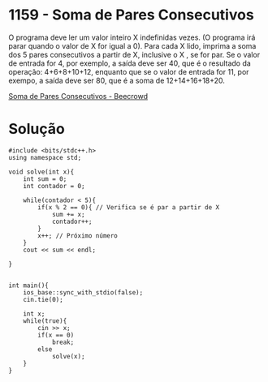 # 1159 - Soma de Pares Consecutivos

O programa deve ler um valor inteiro X indefinidas vezes. (O programa irá parar quando o valor de X for igual a 0). Para cada X lido, imprima a soma dos 5 pares consecutivos a partir de X, inclusive o X , se for par. Se o valor de entrada for 4, por exemplo, a saída deve ser 40, que é o resultado da operação: 4+6+8+10+12, enquanto que se o valor de entrada for 11, por exempo, a saída deve ser 80, que é a soma de 12+14+16+18+20.

[Soma de Pares Consecutivos - Beecrowd](https://www.beecrowd.com.br/judge/pt/problems/view/1159)

# Solução

```
#include <bits/stdc++.h>
using namespace std;
	
void solve(int x){
	int sum = 0;
	int contador = 0;

	while(contador < 5){
		if(x % 2 == 0){ // Verifica se é par a partir de X
			sum += x; 
			contador++;
		}
		x++; // Próximo número
	}
	cout << sum << endl;
	
}


int main(){ 
	ios_base::sync_with_stdio(false);
    cin.tie(0);
	
	int x;
	while(true){
		cin >> x;
		if(x == 0)
			break;
		else
			solve(x);
	}
}
```